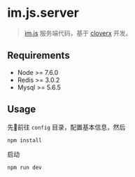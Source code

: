 # im.js.server
>[im.js](https://github.com/plusmancn/im.js) 服务端代码，基于 [cloverx](https://github.com/clover-x/cloverx) 开发。


## Requirements
* Node >= 7.6.0
* Redis >= 3.0.2
* Mysql >= 5.6.5

## Usage
先前往 `config` 目录，配置基本信息，然后  
```shell
npm install
```
启动
```shell
npm run dev
```
